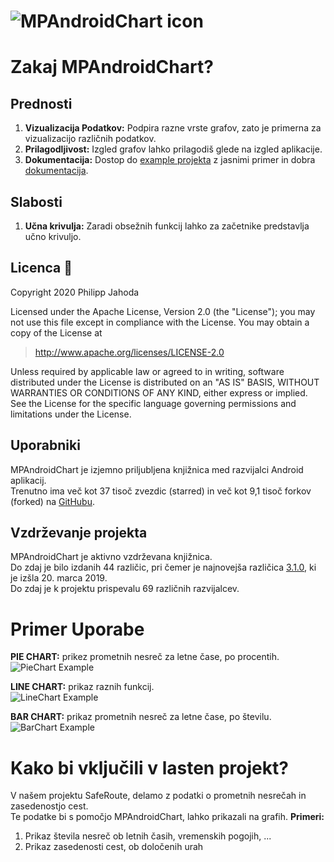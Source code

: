 ![MPAndroidChart icon](https://github.com/MihaMlin/poraKolokvij/assets/99204980/bc45eb3e-56a9-4647-8a3e-05b58e5a0332)  
===============

# Zakaj MPAndroidChart?

## Prednosti  
1.  **Vizualizacija Podatkov:** Podpira razne vrste grafov, zato je primerna za vizualizacijo različnih podatkov.  
2.  **Prilagodljivost:** Izgled grafov lahko prilagodiš glede na izgled aplikacije.  
3.  **Dokumentacija:** Dostop do [example projekta](https://github.com/PhilJay/MPAndroidChart/tree/master/MPChartExample) z jasnimi primer in dobra [dokumentacija](https://weeklycoding.com/mpandroidchart-documentation/).  

## Slabosti  
1. **Učna krivulja:** Zaradi obsežnih funkcij lahko za začetnike predstavlja učno krivuljo.

## Licenca :page_facing_up:

Copyright 2020 Philipp Jahoda

Licensed under the Apache License, Version 2.0 (the "License");
you may not use this file except in compliance with the License.
You may obtain a copy of the License at

> http://www.apache.org/licenses/LICENSE-2.0

Unless required by applicable law or agreed to in writing, software
distributed under the License is distributed on an "AS IS" BASIS,
WITHOUT WARRANTIES OR CONDITIONS OF ANY KIND, either express or implied.
See the License for the specific language governing permissions and
limitations under the License.  

## Uporabniki  
MPAndroidChart je izjemno priljubljena knjižnica med razvijalci Android aplikacij.  
Trenutno ima več kot 37 tisoč zvezdic (starred) in več kot 9,1 tisoč forkov (forked) na [GitHubu](https://github.com/PhilJay/MPAndroidChart).  

## Vzdrževanje projekta  
MPAndroidChart je aktivno vzdrževana knjižnica.  
Do zdaj je bilo izdanih 44 različic, pri čemer je najnovejša različica [3.1.0](https://github.com/PhilJay/MPAndroidChart/releases/tag/v3.1.0), ki je izšla 20. marca 2019.  
Do zdaj je k projektu prispevalu 69 različnih razvijalcev.

# Primer Uporabe  
**PIE CHART:** prikez prometnih nesreč za letne čase, po procentih.  
![PieChart Example](https://github.com/MihaMlin/poraKolokvij/assets/99204980/8d812d1f-0185-4c13-922c-9f747d8a7d18)

**LINE CHART:** prikaz raznih funkcij.  
![LineChart Example](https://github.com/MihaMlin/poraKolokvij/assets/99204980/29628337-4c85-4231-b185-39a5ecd07283)

**BAR CHART:** prikaz prometnih nesreč za letne čase, po številu.  
![BarChart Example](https://github.com/MihaMlin/poraKolokvij/assets/99204980/734a90ae-f8d6-42b4-84a4-02715d8b5412)

# Kako bi vključili v lasten projekt?  
V našem projektu SafeRoute, delamo z podatki o prometnih nesrečah in zasedenostjo cest.  
Te podatke bi s pomočjo MPAndroidChart, lahko prikazali na grafih.
**Primeri:**  
1. Prikaz števila nesreč ob letnih časih, vremenskih pogojih, ...
2. Prikaz zasedenosti cest, ob določenih urah
